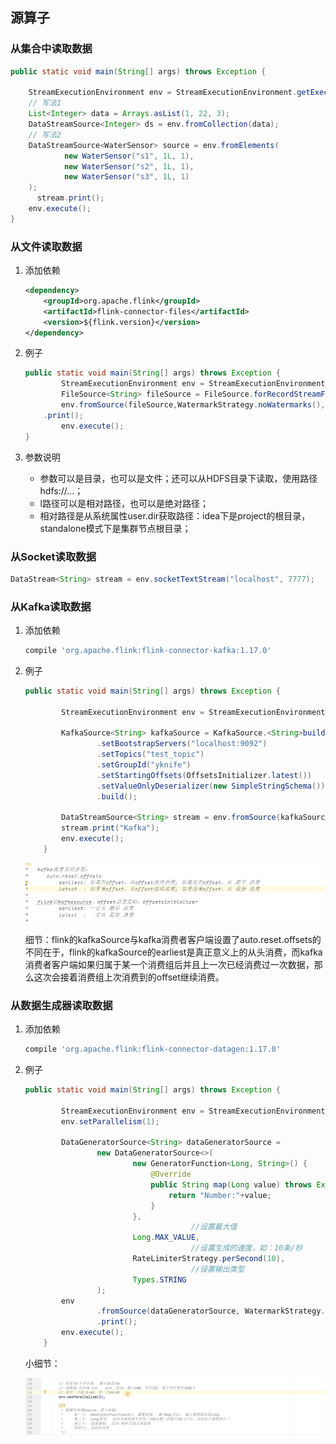 ## 源算子

### 从集合中读取数据

```java
public static void main(String[] args) throws Exception {

    StreamExecutionEnvironment env = StreamExecutionEnvironment.getExecutionEnvironment();
  	// 写法1
    List<Integer> data = Arrays.asList(1, 22, 3);
    DataStreamSource<Integer> ds = env.fromCollection(data);
  	// 写法2
  	DataStreamSource<WaterSensor> source = env.fromElements(
            new WaterSensor("s1", 1L, 1),
            new WaterSensor("s2", 1L, 1),
            new WaterSensor("s3", 1L, 1)
    );
	  stream.print();
    env.execute();
}
```

### 从文件读取数据

1. 添加依赖

   ```xml
   <dependency>
       <groupId>org.apache.flink</groupId>
       <artifactId>flink-connector-files</artifactId>
       <version>${flink.version}</version>
   </dependency>
   ```

2. 例子

   ```java
   public static void main(String[] args) throws Exception {
           StreamExecutionEnvironment env = StreamExecutionEnvironment.getExecutionEnvironment();
           FileSource<String> fileSource = FileSource.forRecordStreamFormat(new TextLineInputFormat(), new Path("input/word.txt")).build();
           env.fromSource(fileSource,WatermarkStrategy.noWatermarks(),"file")
       .print();
           env.execute();
   }
   ```

3. 参数说明

   * 参数可以是目录，也可以是文件；还可以从HDFS目录下读取，使用路径hdfs://...；
   * l路径可以是相对路径，也可以是绝对路径；
   * 相对路径是从系统属性user.dir获取路径：idea下是project的根目录，standalone模式下是集群节点根目录；

### 从Socket读取数据

```java
DataStream<String> stream = env.socketTextStream("localhost", 7777);
```

### 从Kafka读取数据

1. 添加依赖

   ```groovy
   compile 'org.apache.flink:flink-connector-kafka:1.17.0'
   ```

2. 例子

   ```java
   public static void main(String[] args) throws Exception {
   
           StreamExecutionEnvironment env = StreamExecutionEnvironment.getExecutionEnvironment();
   
           KafkaSource<String> kafkaSource = KafkaSource.<String>builder()
                   .setBootstrapServers("localhost:9092")
                   .setTopics("test_topic")
                   .setGroupId("yknife")
                   .setStartingOffsets(OffsetsInitializer.latest())
                   .setValueOnlyDeserializer(new SimpleStringSchema())
                   .build();
   
           DataStreamSource<String> stream = env.fromSource(kafkaSource, WatermarkStrategy.noWatermarks(), "kafka-source");
           stream.print("Kafka");
           env.execute();
       }
   ```

   ![image-20240630212226276](12源算子.assets/image-20240630212226276.png)

   细节：flink的kafkaSource与kafka消费者客户端设置了auto.reset.offsets的不同在于，flink的kafkaSource的earliest是真正意义上的从头消费，而kafka消费者客户端如果归属于某一个消费组后并且上一次已经消费过一次数据，那么这次会接着消费组上次消费到的offset继续消费。

### 从数据生成器读取数据

1. 添加依赖

   ```groovy
   compile 'org.apache.flink:flink-connector-datagen:1.17.0'
   ```

2. 例子

   ```java
   public static void main(String[] args) throws Exception {
   
           StreamExecutionEnvironment env = StreamExecutionEnvironment.getExecutionEnvironment();
           env.setParallelism(1);
   
           DataGeneratorSource<String> dataGeneratorSource =
                   new DataGeneratorSource<>(
                           new GeneratorFunction<Long, String>() {
                               @Override
                               public String map(Long value) throws Exception {
                                   return "Number:"+value;
                               }
                           },
             							//设置最大值
                           Long.MAX_VALUE,
             							//设置生成的速度，如：10条/秒
                           RateLimiterStrategy.perSecond(10),
             							//设置输出类型
                           Types.STRING
                   );
           env
                   .fromSource(dataGeneratorSource, WatermarkStrategy.noWatermarks(), "datagenerator")
                   .print();
           env.execute();
       }
   ```
   
   小细节：
   
   ![image-20240630221450651](12源算子.assets/image-20240630221450651.png)

